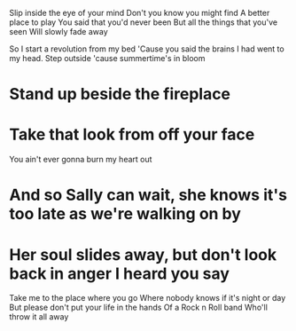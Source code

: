 Slip inside the eye of your mind
Don't you know you might find A better place to play
You said that you'd never been But all the things that you've seen
Will slowly fade away

So I start a revolution from my bed
'Cause you said the brains I had went to my head.
Step outside 'cause summertime's in bloom
# Stand up beside the fireplace
# Take that look from off your face
You ain't ever gonna burn my heart out
# And so Sally can wait, she knows it's too late as we're walking on by
# Her soul slides away, but don't look back in anger I heard you say

Take me to the place where you go
Where nobody knows if it's night or day
But please don't put your life in the hands Of a Rock n Roll band
Who'll throw it all away
